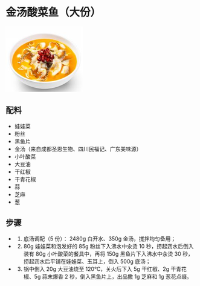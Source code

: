 # 金汤酸菜鱼（大份）

![金汤酸菜鱼（大份）](/images/金汤酸菜鱼（大份）.png)

## 配料

- 娃娃菜
- 粉丝
- 黑鱼片
- 金汤（来自成都圣恩生物、四川民福记、广东美味源）
- 小叶酸菜
- 大豆油
- 干红椒
- 干青花椒
- 蒜
- 芝麻
- 葱

## 步骤

- 1. 底汤调配（5 份）： 2480g 白开水、350g 金汤，搅拌均匀备用；
- 2. 80g 娃娃菜和泡发好的 85g 粉丝下入沸水中汆烫 10 秒，捞起沥水后倒入装有 80g 小叶酸菜的餐具中，再将 150g 黑鱼片下入沸水中汆烫 30 秒，捞起沥水后平铺在娃娃菜、玉耳上，倒入 500g 底汤；
- 3. 锅中倒入 20g 大豆油烧至 120℃，关火后下入 5g 干红椒、2g 干青花椒、5g 蒜末爆香 2 秒，倒入黑鱼片上，出品撒 1g 芝麻和 1g 葱花点缀。
